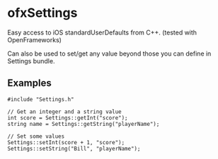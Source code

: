 ofxSettings
===========

Easy access to iOS standardUserDefaults from C++. (tested with OpenFrameworks)

Can also be used to set/get any value beyond those you can define in Settings bundle.

Examples
--------

    #include "Settings.h"
    
    // Get an integer and a string value
    int score = Settings::getInt("score");
    string name = Settings::getString("playerName");

    // Set some values
    Settings::setInt(score + 1, "score");
    Settings::setString("Bill", "playerName");